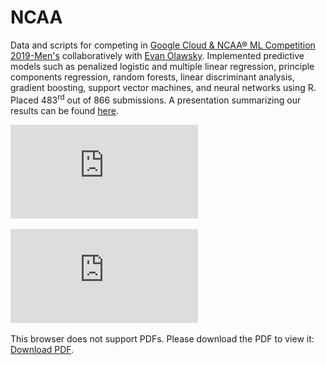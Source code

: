 # NCAA
Data and scripts for competing in [Google Cloud & NCAA® ML Competition 2019-Men's](https://www.kaggle.com/c/mens-machine-learning-competition-2019) collaboratively with [Evan Olawsky](https://sites.google.com/a/umn.edu/evan-olawsky/). Implemented predictive models such as penalized logistic and multiple linear regression, principle components regression, random forests, linear discriminant analysis, gradient boosting, support vector machines, and neural networks using R. Placed 483<sup>rd</sup> out of 866 submissions. A presentation summarizing our results can be found [here](https://github.com/dilernia/NCAA/blob/master/Data_Mining_Proj.pdf).

![Bar plot example.](https://raw.githubusercontent.com/dilernia/NCAA/master/barPlot.pdf)

<object data="https://raw.githubusercontent.com/dilernia/NCAA/master/barPlot.pdf" type="application/pdf" width="700px" height="700px">
    <embed src="https://raw.githubusercontent.com/dilernia/NCAA/master/barPlot.pdf">
        <p>This browser does not support PDFs. Please download the PDF to view it: <a href="https://raw.githubusercontent.com/dilernia/NCAA/master/barPlot.pdf">Download PDF</a>.</p>
    </embed>
</object>
